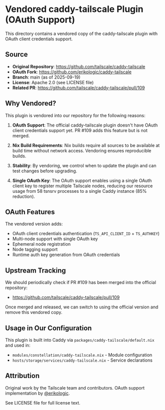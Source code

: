 # Vendored caddy-tailscale Plugin (OAuth Support)

This directory contains a vendored copy of the caddy-tailscale plugin with OAuth client credentials support.

## Source

- **Original Repository**: https://github.com/tailscale/caddy-tailscale
- **OAuth Fork**: https://github.com/erikologic/caddy-tailscale
- **Branch**: main (as of 2025-09-19)
- **License**: Apache 2.0 (see LICENSE file)
- **Related PR**: https://github.com/tailscale/caddy-tailscale/pull/109

## Why Vendored?

This plugin is vendored into our repository for the following reasons:

1. **OAuth Support**: The official caddy-tailscale plugin doesn't have OAuth client credentials support yet. PR #109 adds this feature but is not merged.

2. **Nix Build Requirements**: Nix builds require all sources to be available at build time without network access. Vendoring ensures reproducible builds.

3. **Stability**: By vendoring, we control when to update the plugin and can test changes before upgrading.

4. **Single OAuth Key**: The OAuth support enables using a single OAuth client key to register multiple Tailscale nodes, reducing our resource usage from 58 tsnsrv processes to a single Caddy instance (85% reduction).

## OAuth Features

The vendored version adds:

- OAuth client credentials authentication (`TS_API_CLIENT_ID` + `TS_AUTHKEY`)
- Multi-node support with single OAuth key
- Ephemeral node registration
- Node tagging support
- Runtime auth key generation from OAuth credentials

## Upstream Tracking

We should periodically check if PR #109 has been merged into the official repository:
- https://github.com/tailscale/caddy-tailscale/pull/109

Once merged and released, we can switch to using the official version and remove this vendored copy.

## Usage in Our Configuration

This plugin is built into Caddy via `packages/caddy-tailscale/default.nix` and used in:
- `modules/constellation/caddy-tailscale.nix` - Module configuration
- `hosts/storage/services/caddy-tailscale.nix` - Service declarations

## Attribution

Original work by the Tailscale team and contributors.
OAuth support implementation by [@erikologic](https://github.com/erikologic).

See LICENSE file for full license text.
